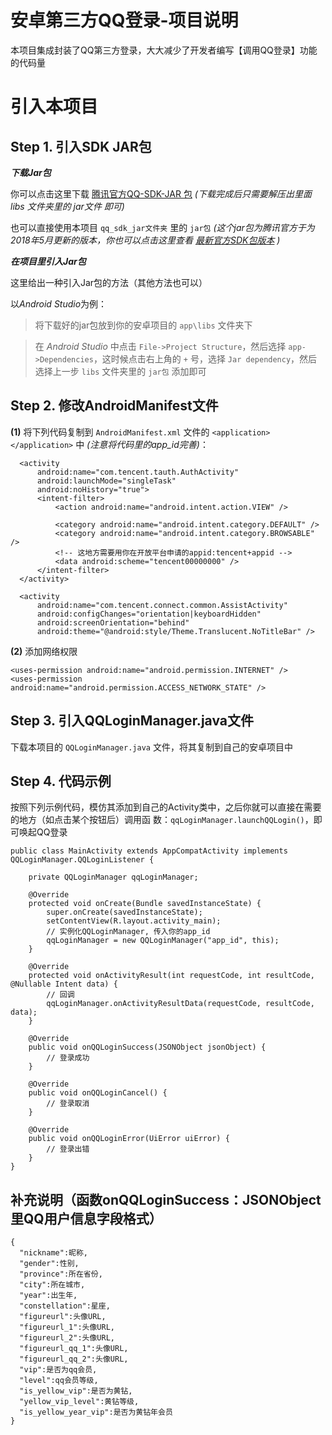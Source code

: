 # 安卓第三方QQ登录-项目说明

  本项目集成封装了QQ第三方登录，大大减少了开发者编写【调用QQ登录】功能的代码量
  
  
  
# 引入本项目

  
  
  
  ## Step 1. 引入SDK JAR包
  
  
  ***下载Jar包***
  
  
  你可以点击这里下载 [腾讯官方QQ-SDK-JAR 包](http://qzonestyle.gtimg.cn/qzone/vas/opensns/res/doc/Android_SDK_V3.3.3.zip)  *(下载完成后只需要解压出里面 libs 文件夹里的 jar文件 即可)*


  也可以直接使用本项目 ```qq_sdk_jar文件夹``` 里的 ```jar包```  *(这个jar包为腾讯官方于为2018年5月更新的版本，你也可以点击这里查看 [最新官方SDK包版本](http://wiki.open.qq.com/wiki/mobile/SDK%E4%B8%8B%E8%BD%BD) )*

  
  
 ***在项目里引入Jar包***
  
  
  这里给出一种引入Jar包的方法（其他方法也可以）
  
  以*Android Studio*为例：
  
  > 将下载好的jar包放到你的安卓项目的 ```app\libs``` 文件夹下

  > 在 *Android Studio* 中点击 ```File->Project Structure```，然后选择 ```app->Dependencies```，这时候点击右上角的 ```+``` 号，选择 ```Jar dependency```，然后选择上一步 ```libs``` 文件夹里的 ```jar包``` 添加即可
  
  

  ## Step 2. 修改AndroidManifest文件
  
  
  **(1)** 将下列代码复制到 ```AndroidManifest.xml``` 文件的 ```<application></application>``` 中
  *(注意将代码里的app_id完善)*：
    
  ```
    <activity
        android:name="com.tencent.tauth.AuthActivity"
        android:launchMode="singleTask"
        android:noHistory="true">
        <intent-filter>
            <action android:name="android.intent.action.VIEW" />

            <category android:name="android.intent.category.DEFAULT" />
            <category android:name="android.intent.category.BROWSABLE" />
            <!-- 这地方需要用你在开放平台申请的appid:tencent+appid -->
            <data android:scheme="tencent00000000" />
        </intent-filter>
    </activity>
    
    <activity
        android:name="com.tencent.connect.common.AssistActivity"
        android:configChanges="orientation|keyboardHidden"
        android:screenOrientation="behind"
        android:theme="@android:style/Theme.Translucent.NoTitleBar" />
  ```
  
  
  **(2)** 添加网络权限
  
  ```
  <uses-permission android:name="android.permission.INTERNET" />
  <uses-permission android:name="android.permission.ACCESS_NETWORK_STATE" />
  ```
  
  
  ## Step 3. 引入QQLoginManager.java文件
  
  
  下载本项目的 ```QQLoginManager.java``` 文件，将其复制到自己的安卓项目中
  
  
  
  ## Step 4. 代码示例
  
  按照下列示例代码，模仿其添加到自己的Activity类中，之后你就可以直接在需要的地方（如点击某个按钮后）调用函
  数：```qqLoginManager.launchQQLogin()```，即可唤起QQ登录
  
  ```
  public class MainActivity extends AppCompatActivity implements QQLoginManager.QQLoginListener {

      private QQLoginManager qqLoginManager;

      @Override
      protected void onCreate(Bundle savedInstanceState) {
          super.onCreate(savedInstanceState);
          setContentView(R.layout.activity_main);
          // 实例化QQLoginManager, 传入你的app_id
          qqLoginManager = new QQLoginManager("app_id", this);
      }

      @Override
      protected void onActivityResult(int requestCode, int resultCode, @Nullable Intent data) {
          // 回调
          qqLoginManager.onActivityResultData(requestCode, resultCode, data);
      }

      @Override
      public void onQQLoginSuccess(JSONObject jsonObject) {
          // 登录成功
      }

      @Override
      public void onQQLoginCancel() {
          // 登录取消
      }

      @Override
      public void onQQLoginError(UiError uiError) {
          // 登录出错
      }
  }
  ```
  
  
  ## 补充说明（函数onQQLoginSuccess：JSONObject里QQ用户信息字段格式）
  ```
  {
    "nickname":昵称,
    "gender":性别,
    "province":所在省份,
    "city":所在城市,
    "year":出生年,
    "constellation":星座,
    "figureurl":头像URL,
    "figureurl_1":头像URL,
    "figureurl_2":头像URL,
    "figureurl_qq_1":头像URL,
    "figureurl_qq_2":头像URL,
    "vip":是否为qq会员,
    "level":qq会员等级,
    "is_yellow_vip":是否为黄钻,
    "yellow_vip_level":黄钻等级,
    "is_yellow_year_vip":是否为黄钻年会员
  }
  ```
